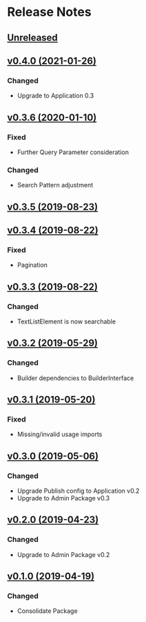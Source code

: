 # Release Notes

## [Unreleased](https://github.com/ixocreate/registry-package/compare/0.4.0...develop)

## [v0.4.0 (2021-01-26)](https://github.com/ixocreate/translation-package/compare/0.3.6...0.4.0)
### Changed
- Upgrade to Application 0.3

## [v0.3.6 (2020-01-10)](https://github.com/ixocreate/registry-package/compare/0.3.5...0.3.6)
### Fixed
- Further Query Parameter consideration
### Changed
- Search Pattern adjustment

## [v0.3.5 (2019-08-23)](https://github.com/ixocreate/registry-package/compare/0.3.4...0.3.5)

## [v0.3.4 (2019-08-22)](https://github.com/ixocreate/registry-package/compare/0.3.3...0.3.4)
### Fixed
- Pagination

## [v0.3.3 (2019-08-22)](https://github.com/ixocreate/registry-package/compare/0.3.2...0.3.3)
### Changed
- TextListElement is now searchable

## [v0.3.2 (2019-05-29)](https://github.com/ixocreate/registry-package/compare/0.3.1...0.3.2)
### Changed
- Builder dependencies to BuilderInterface

## [v0.3.1 (2019-05-20)](https://github.com/ixocreate/registry-package/compare/0.3.0...0.3.1)
### Fixed
- Missing/invalid usage imports

## [v0.3.0 (2019-05-06)](https://github.com/ixocreate/registry-package/compare/0.2.0...0.3.0)
### Changed
- Upgrade Publish config to Application v0.2
- Upgrade to Admin Package v0.3

## [v0.2.0 (2019-04-23)](https://github.com/ixocreate/registry-package/compare/0.1.0...0.2.0)
### Changed
- Upgrade to Admin Package v0.2

## [v0.1.0 (2019-04-19)](https://github.com/ixocreate/registry-package/compare/master...0.1.0)
### Changed
- Consolidate Package
